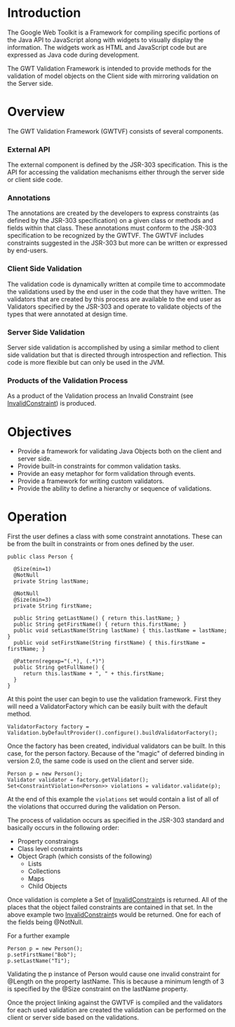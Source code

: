 # Introduction #

The Google Web Toolkit is a Framework for compiling specific portions of the Java API to JavaScript along with widgets to visually display the information.  The widgets work as HTML and JavaScript code but are expressed as Java code during development.

The GWT Validation Framework is intended to provide methods for the validation of model objects on the Client side with mirroring validation on the Server side.

# Overview #

The GWT Validation Framework (GWTVF) consists of several components.

### External API ###

The external component is defined by the JSR-303 specification.  This is the API for accessing the validation mechanisms either through the server side or client side code.

### Annotations ###

The annotations are created by the developers to express constraints (as defined by the JSR-303 specification) on a given class or methods and fields within that class.  These annotations must conform to the JSR-303 specification to be recognized by the GWTVF.  The GWTVF includes constraints suggested in the JSR-303 but more can be written or expressed by end-users.

### Client Side Validation ###

The validation code is dynamically written at compile time to accommodate the validations used by the end user in the code that they have written.  The validators that are created by this process are available to the end user as Validators specified by the JSR-303 and operate to validate objects of the types that were annotated at design time.

### Server Side Validation ###

Server side validation is accomplished by using a similar method to client side validation but that is directed through introspection and reflection.  This code is more flexible but can only be used in the JVM.

### Products of the Validation Process ###

As a product of the Validation process an Invalid Constraint (see [InvalidConstraint](InvalidConstraint.md)) is produced.

# Objectives #
  * Provide a framework for validating Java Objects both on the client and server side.
  * Provide built-in constraints for common validation tasks.
  * Provide an easy metaphor for form validation through events.
  * Provide a framework for writing custom validators.
  * Provide the ability to define a hierarchy or sequence of validations.

# Operation #

First the user defines a class with some constraint annotations.  These can be from the built in constraints or from ones defined by the user.

```
public class Person {
  
  @Size(min=1)
  @NotNull
  private String lastName;

  @NotNull
  @Size(min=3)
  private String firstName;

  public String getLastName() { return this.lastName; }
  public String getFirstName() { return this.firstName; }
  public void setLastName(String lastName) { this.lastName = lastName; }
  public void setFirstName(String firstName) { this.firstName = firstName; }

  @Pattern(regexp="(.*), (.*)")
  public String getFullName() {
     return this.lastName + ", " + this.firstName;
  }
}
```

At this point the user can begin to use the validation framework.  First they will need a ValidatorFactory which can be easily built with the default method.
```
ValidatorFactory factory = Validation.byDefaultProvider().configure().buildValidatorFactory();
```

Once the factory has been created, individual validators can be built.  In this case, for the person factory.  Because of the "magic" of deferred binding in version 2.0, the same code is used on the client and server side.

```
Person p = new Person();
Validator validator = factory.getValidator();
Set<ConstraintViolation<Person>> violations = validator.validate(p);
```

At the end of this example the `violations` set would contain a list of all of the violations that occurred during the validation on Person.

The process of validation occurs as specified in the JSR-303 standard and basically occurs in the following order:
  * Property constraings
  * Class level constraints
  * Object Graph (which consists of the following)
    * Lists
    * Collections
    * Maps
    * Child Objects

Once validation is complete a Set of [InvalidConstraint](InvalidConstraint.md)s is returned.  All of the places that the object failed constraints are contained in that set.  In the above example two [InvalidConstraint](InvalidConstraint.md)s would be returned.  One for each of the fields being @NotNull.

For a further example
```
Person p = new Person();
p.setFirstName("Bob");
p.setLastName("Ti");
```

Validating the p instance of Person would cause one invalid constraint for @Length on the property lastName.  This is because a minimum length of 3 is specified by the @Size constraint on the lastName property.

Once the project linking against the GWTVF is compiled and the validators for each used validation are created the validation can be performed on the client or server side based on the validations.